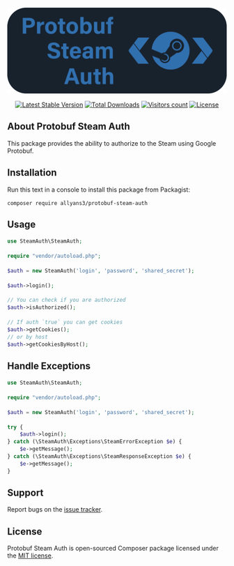 <p align="center"><a href="https://github.com/Allyans3/protobuf-steam-auth" target="_blank"><img src="https://raw.githubusercontent.com/Allyans3/protobuf-steam-auth/master/images/protobuf-steam-auth-logo.png" width="600" alt="Protobuf-Steam-Auth"></a></p>

<p align="center">
<a href="https://packagist.org/packages/allyans3/protobuf-steam-auth"><img src="https://img.shields.io/packagist/v/allyans3/protobuf-steam-auth?style=flat-square&logo=Composer" alt="Latest Stable Version"></a>
<a href="https://packagist.org/packages/allyans3/protobuf-steam-auth"><img src="https://img.shields.io/packagist/dt/allyans3/protobuf-steam-auth?style=flat-square&logo=Composer" alt="Total Downloads"></a>
<a href="https://github.com/Allyans3/steam-market-api-v2"><img src="https://hits.seeyoufarm.com/api/count/incr/badge.svg?url=https%3A%2F%2Fgithub.com%2FAllyans3%2Fprotobuf-steam-auth&count_bg=%2344CC10&title_bg=%23555555&icon=github.svg&icon_color=%23E7E7E7&title=visitors&edge_flat=true" alt="Visitors count"></a>
<a href="https://github.com/Allyans3/protobuf-steam-auth"><img src="https://img.shields.io/packagist/l/Allyans3/protobuf-steam-auth?style=flat-square&color=3555555" alt="License"></a>
</p>

## About Protobuf Steam Auth

This package provides the ability to authorize to the Steam using Google Protobuf.

## Installation

Run this text in a console to install this package from Packagist:

```
composer require allyans3/protobuf-steam-auth
```

## Usage

```php
use SteamAuth\SteamAuth;

require "vendor/autoload.php";

$auth = new SteamAuth('login', 'password', 'shared_secret');

$auth->login();

// You can check if you are authorized
$auth->isAuthorized();

// If auth `true` you can get cookies
$auth->getCookies();
// or by host
$auth->getCookiesByHost();

```

## Handle Exceptions

```php
use SteamAuth\SteamAuth;

require "vendor/autoload.php";

$auth = new SteamAuth('login', 'password', 'shared_secret');

try {
    $auth->login();
} catch (\SteamAuth\Exceptions\SteamErrorException $e) {
    $e->getMessage();
} catch (\SteamAuth\Exceptions\SteamResponseException $e) {
    $e->getMessage();
}
```

## Support

Report bugs on the [issue tracker](https://github.com/Allyans3/protobuf-steam-auth/issues).

## License

Protobuf Steam Auth is open-sourced Composer package licensed under the [MIT license](https://opensource.org/licenses/MIT).
